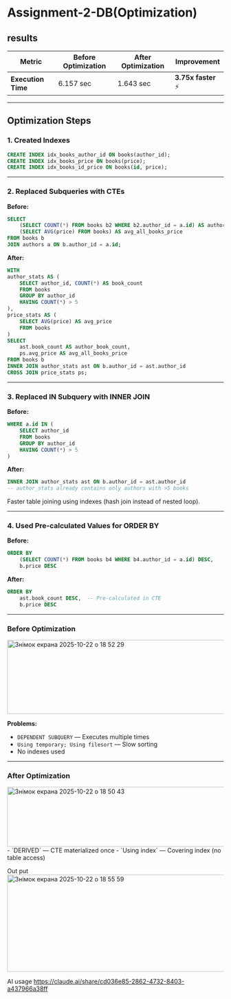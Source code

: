 # Assignment-2-DB(Optimization)


## results

| Metric | Before Optimization | After Optimization | Improvement |
|--------|--------------------|--------------------|-------------|
| **Execution Time** | 6.157 sec | 1.643 sec | **3.75x faster** ⚡ |


---

## Optimization Steps

### 1. Created Indexes
```sql
CREATE INDEX idx_books_author_id ON books(author_id);
CREATE INDEX idx_books_price ON books(price);
CREATE INDEX idx_books_id_price ON books(id, price);
```
---

### 2. Replaced Subqueries with CTEs

**Before:**
```sql
SELECT 
    (SELECT COUNT(*) FROM books b2 WHERE b2.author_id = a.id) AS author_book_count,
    (SELECT AVG(price) FROM books) AS avg_all_books_price
FROM books b
JOIN authors a ON b.author_id = a.id;
```

**After:**
```sql
WITH 
author_stats AS (
    SELECT author_id, COUNT(*) AS book_count
    FROM books
    GROUP BY author_id
    HAVING COUNT(*) > 5
),
price_stats AS (
    SELECT AVG(price) AS avg_price
    FROM books
)
SELECT 
    ast.book_count AS author_book_count,
    ps.avg_price AS avg_all_books_price
FROM books b
INNER JOIN author_stats ast ON b.author_id = ast.author_id
CROSS JOIN price_stats ps;
```

---

### 3. Replaced IN Subquery with INNER JOIN

**Before:**
```sql
WHERE a.id IN (
    SELECT author_id 
    FROM books 
    GROUP BY author_id 
    HAVING COUNT(*) > 5
)
```

**After:**
```sql
INNER JOIN author_stats ast ON b.author_id = ast.author_id
-- author_stats already contains only authors with >5 books
```

Faster table joining using indexes (hash join instead of nested loop).

---

### 4. Used Pre-calculated Values for ORDER BY

**Before:**
```sql
ORDER BY 
    (SELECT COUNT(*) FROM books b4 WHERE b4.author_id = a.id) DESC,
    b.price DESC
```

**After:**
```sql
ORDER BY 
    ast.book_count DESC,  -- Pre-calculated in CTE
    b.price DESC
```


---


### Before Optimization

<img width="1115" height="172" alt="Знімок екрана 2025-10-22 о 18 52 29" src="https://github.com/user-attachments/assets/8cb3a45f-81bb-4448-ad45-ffe684d27366" />


**Problems:**
- `DEPENDENT SUBQUERY` — Executes multiple times
- `Using temporary; Using filesort` — Slow sorting
- No indexes used

---

### After Optimization
<img width="1112" height="139" alt="Знімок екрана 2025-10-22 о 18 50 43" src="https://github.com/user-attachments/assets/81e17374-fcd5-4dac-8310-7c30966b87bb" />
- `DERIVED` — CTE materialized once
- `Using index` — Covering index (no table access)

Out put 
<img width="1043" height="226" alt="Знімок екрана 2025-10-22 о 18 55 59" src="https://github.com/user-attachments/assets/be903345-2004-40a2-9210-4a30c1293bf3" />


AI usage 
https://claude.ai/share/cd036e85-2862-4732-8403-a437966a38ff 
